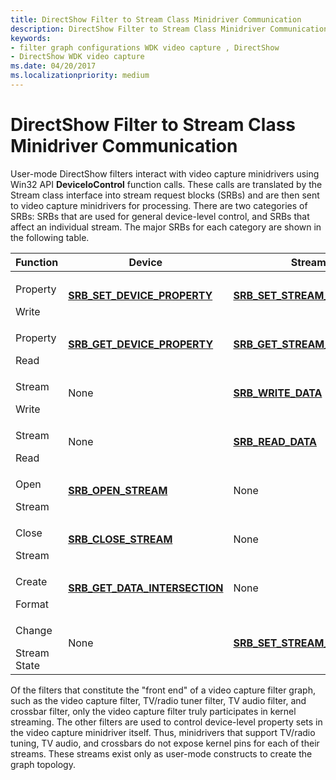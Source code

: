 ```yaml
---
title: DirectShow Filter to Stream Class Minidriver Communication
description: DirectShow Filter to Stream Class Minidriver Communication
keywords:
- filter graph configurations WDK video capture , DirectShow
- DirectShow WDK video capture
ms.date: 04/20/2017
ms.localizationpriority: medium
---
```


# DirectShow Filter to Stream Class Minidriver Communication


User-mode DirectShow filters interact with video capture minidrivers using Win32 API **DeviceIoControl** function calls. These calls are translated by the Stream class interface into stream request blocks (SRBs) and are then sent to video capture minidrivers for processing. There are two categories of SRBs: SRBs that are used for general device-level control, and SRBs that affect an individual stream. The major SRBs for each category are shown in the following table.

<table>
<colgroup>
<col width="33%" />
<col width="33%" />
<col width="33%" />
</colgroup>
<thead>
<tr class="header">
<th>Function</th>
<th>Device</th>
<th>Stream</th>
</tr>
</thead>
<tbody>
<tr class="odd">
<td><p>Property</p>
<div>
 
</div>
Write</td>
<td><p><a href="/windows-hardware/drivers/stream/srb-set-device-property" data-raw-source="[&lt;strong&gt;SRB_SET_DEVICE_PROPERTY&lt;/strong&gt;](./srb-set-device-property.md)"><strong>SRB_SET_DEVICE_PROPERTY</strong></a></p></td>
<td><p><a href="/windows-hardware/drivers/stream/srb-set-stream-property" data-raw-source="[&lt;strong&gt;SRB_SET_STREAM_PROPERTY&lt;/strong&gt;](./srb-set-stream-property.md)"><strong>SRB_SET_STREAM_PROPERTY</strong></a></p></td>
</tr>
<tr class="even">
<td><p>Property</p>
<div>
 
</div>
Read</td>
<td><p><a href="/windows-hardware/drivers/stream/srb-get-device-property" data-raw-source="[&lt;strong&gt;SRB_GET_DEVICE_PROPERTY&lt;/strong&gt;](./srb-get-device-property.md)"><strong>SRB_GET_DEVICE_PROPERTY</strong></a></p></td>
<td><p><a href="/windows-hardware/drivers/stream/srb-get-stream-property" data-raw-source="[&lt;strong&gt;SRB_GET_STREAM_PROPERTY&lt;/strong&gt;](./srb-get-stream-property.md)"><strong>SRB_GET_STREAM_PROPERTY</strong></a></p></td>
</tr>
<tr class="odd">
<td><p>Stream</p>
<div>
 
</div>
Write</td>
<td><p>None</p></td>
<td><p><a href="/windows-hardware/drivers/stream/srb-write-data" data-raw-source="[&lt;strong&gt;SRB_WRITE_DATA&lt;/strong&gt;](./srb-write-data.md)"><strong>SRB_WRITE_DATA</strong></a></p></td>
</tr>
<tr class="even">
<td><p>Stream</p>
<div>
 
</div>
Read</td>
<td><p>None</p></td>
<td><p><a href="/windows-hardware/drivers/stream/srb-read-data" data-raw-source="[&lt;strong&gt;SRB_READ_DATA&lt;/strong&gt;](./srb-read-data.md)"><strong>SRB_READ_DATA</strong></a></p></td>
</tr>
<tr class="odd">
<td><p>Open</p>
<div>
 
</div>
Stream</td>
<td><p><a href="/windows-hardware/drivers/stream/srb-open-stream" data-raw-source="[&lt;strong&gt;SRB_OPEN_STREAM&lt;/strong&gt;](./srb-open-stream.md)"><strong>SRB_OPEN_STREAM</strong></a></p></td>
<td><p>None</p></td>
</tr>
<tr class="even">
<td><p>Close</p>
<div>
 
</div>
Stream</td>
<td><p><a href="/windows-hardware/drivers/stream/srb-close-stream" data-raw-source="[&lt;strong&gt;SRB_CLOSE_STREAM&lt;/strong&gt;](./srb-close-stream.md)"><strong>SRB_CLOSE_STREAM</strong></a></p></td>
<td><p>None</p></td>
</tr>
<tr class="odd">
<td><p>Create</p>
<div>
 
</div>
Format</td>
<td><p><a href="/windows-hardware/drivers/stream/srb-get-data-intersection" data-raw-source="[&lt;strong&gt;SRB_GET_DATA_INTERSECTION&lt;/strong&gt;](./srb-get-data-intersection.md)"><strong>SRB_GET_DATA_INTERSECTION</strong></a></p></td>
<td><p>None</p></td>
</tr>
<tr class="even">
<td><p>Change</p>
<div>
 
</div>
Stream
<div>
 
</div>
State</td>
<td><p>None</p></td>
<td><p><a href="/windows-hardware/drivers/stream/srb-set-stream-state" data-raw-source="[&lt;strong&gt;SRB_SET_STREAM_STATE&lt;/strong&gt;](./srb-set-stream-state.md)"><strong>SRB_SET_STREAM_STATE</strong></a></p></td>
</tr>
</tbody>
</table>

 

Of the filters that constitute the "front end" of a video capture filter graph, such as the video capture filter, TV/radio tuner filter, TV audio filter, and crossbar filter, only the video capture filter truly participates in kernel streaming. The other filters are used to control device-level property sets in the video capture minidriver itself. Thus, minidrivers that support TV/radio tuning, TV audio, and crossbars do not expose kernel pins for each of their streams. These streams exist only as user-mode constructs to create the graph topology.

